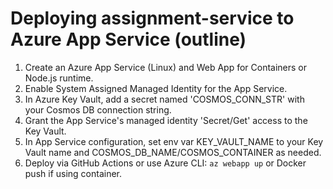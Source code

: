 # Deploying assignment-service to Azure App Service (outline)

1. Create an Azure App Service (Linux) and Web App for Containers or Node.js runtime.
2. Enable System Assigned Managed Identity for the App Service.
3. In Azure Key Vault, add a secret named 'COSMOS_CONN_STR' with your Cosmos DB connection string.
4. Grant the App Service's managed identity 'Secret/Get' access to the Key Vault.
5. In App Service configuration, set env var KEY_VAULT_NAME to your Key Vault name and COSMOS_DB_NAME/COSMOS_CONTAINER as needed.
6. Deploy via GitHub Actions or use Azure CLI: `az webapp up` or Docker push if using container.
